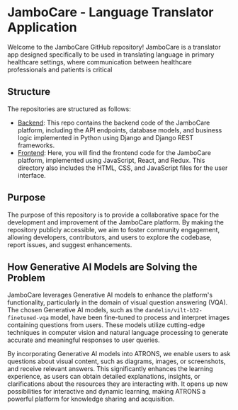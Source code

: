 # JamboCare - Language Translator Application

Welcome to the JamboCare GitHub repository! JamboCare is a translator app designed specifically to be used in translating language in primary healthcare settings, where communication
between healthcare professionals and patients is critical

## Structure

The repositories are structured as follows:

- [Backend](https://github.com/Ruby-GOL/Jambocare_backend): This repo contains the backend code of the JamboCare platform, including the API endpoints, database models, and business logic implemented in Python using Django and Django REST frameworks.
- [Frontend](https://github.com/Ruby-GOL/Jambo-care-frontend): Here, you will find the frontend code for the JamboCare platform, implemented using JavaScript, React, and Redux. This directory also includes the HTML, CSS, and JavaScript files for the user interface.

## Purpose

The purpose of this repository is to provide a collaborative space for the development and improvement of the JamboCare platform. By making the repository publicly accessible, we aim to foster community engagement, allowing developers, contributors, and users to explore the codebase, report issues, and suggest enhancements.

## How Generative AI Models are Solving the Problem

JamboCare leverages Generative AI models to enhance the platform's functionality, particularly in the domain of visual question answering (VQA). The chosen Generative AI models, such as the `dandelin/vilt-b32-finetuned-vqa` model, have been fine-tuned to process and interpret images containing questions from users. These models utilize cutting-edge techniques in computer vision and natural language processing to generate accurate and meaningful responses to user queries.

By incorporating Generative AI models into ATRONS, we enable users to ask questions about visual content, such as diagrams, images, or screenshots, and receive relevant answers. This significantly enhances the learning experience, as users can obtain detailed explanations, insights, or clarifications about the resources they are interacting with. It opens up new possibilities for interactive and dynamic learning, making ATRONS a powerful platform for knowledge sharing and acquisition.
